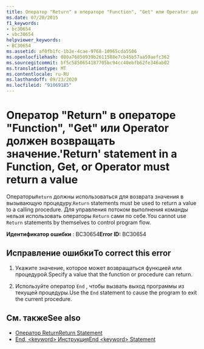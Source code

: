 ```yaml
---
title: Оператор "Return" в операторе "Function", "Get" или Operator должен возвращать значение.
ms.date: 07/20/2015
f1_keywords:
- bc30654
- vbc30654
helpviewer_keywords:
- BC30654
ms.assetid: af0fb1fc-1b2e-4cae-9768-10965cda5506
ms.openlocfilehash: 080a76850939b2611588e7cb45b57aa59aefc362
ms.sourcegitcommit: bf5c5850654187705bc94cc40ebfb62fe346ab02
ms.translationtype: MT
ms.contentlocale: ru-RU
ms.lasthandoff: 09/23/2020
ms.locfileid: "91069185"
---
```

# <a name="return-statement-in-a-function-get-or-operator-must-return-a-value"></a><span data-ttu-id="aa0ec-102">Оператор "Return" в операторе "Function", "Get" или Operator должен возвращать значение.</span><span class="sxs-lookup"><span data-stu-id="aa0ec-102">'Return' statement in a Function, Get, or Operator must return a value</span></span>

<span data-ttu-id="aa0ec-103">Операторы`Return` должны использоваться для возврата значения в вызывающую процедуру.</span><span class="sxs-lookup"><span data-stu-id="aa0ec-103">`Return` statements must be used to return a value to a calling procedure.</span></span> <span data-ttu-id="aa0ec-104">Для управления потоком выполнения команды нельзя использовать операторы `Return` сами по себе.</span><span class="sxs-lookup"><span data-stu-id="aa0ec-104">You cannot use `Return` statements by themselves to control program flow.</span></span>  
  
 <span data-ttu-id="aa0ec-105">**Идентификатор ошибки** : BC30654</span><span class="sxs-lookup"><span data-stu-id="aa0ec-105">**Error ID:** BC30654</span></span>  
  
## <a name="to-correct-this-error"></a><span data-ttu-id="aa0ec-106">Исправление ошибки</span><span class="sxs-lookup"><span data-stu-id="aa0ec-106">To correct this error</span></span>  
  
1. <span data-ttu-id="aa0ec-107">Укажите значение, которое может возвращаться функцией или процедурой.</span><span class="sxs-lookup"><span data-stu-id="aa0ec-107">Specify a value that the function or procedure can return.</span></span>  
  
2. <span data-ttu-id="aa0ec-108">Используйте оператор `End` , чтобы вызвать выход программы из текущей процедуры.</span><span class="sxs-lookup"><span data-stu-id="aa0ec-108">Use the `End` statement to cause the program to exit the current procedure.</span></span>  
  
## <a name="see-also"></a><span data-ttu-id="aa0ec-109">См. также</span><span class="sxs-lookup"><span data-stu-id="aa0ec-109">See also</span></span>

- [<span data-ttu-id="aa0ec-110">Оператор Return</span><span class="sxs-lookup"><span data-stu-id="aa0ec-110">Return Statement</span></span>](../language-reference/statements/return-statement.md)
- [<span data-ttu-id="aa0ec-111">End, \<keyword> Инструкция</span><span class="sxs-lookup"><span data-stu-id="aa0ec-111">End \<keyword> Statement</span></span>](../language-reference/statements/end-keyword-statement.md)
